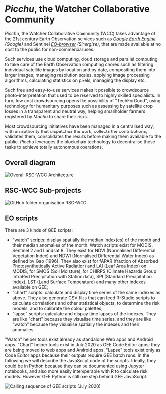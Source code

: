 # _Picchu_, the Watcher Collaborative Community

_Picchu_, the Watcher Collaborative Community (WCC) takes advantage of the 21st century Earth Observation services such as _[Google Earth Engine](https://code.earthengine.google.com/) (Google)_ and Sentinel _[EO-browser](https://apps.sentinel-hub.com/eo-browser/) (Sinergise)_, that are made available at no cost to the public for non-commercial uses. 

Such services use cloud computing, cloud storage and parallel computing to take care of the Earth Observation computing chores such as filtering individual satellite images by location and by date, compositing them into larger images, managing resolution scales, applying image processing algorithms, calculating statistics on pixels, managing the display etc.

Such free and easy-to-use services makes it possible to crowdsource photo-interpretation that used to be reserved to highly skilled specialists. In turn, low cost crowdsourcing opens the possibility of "TechForGood", using technology for humanitary purposes such as assessing by satellite crop losses in a transparent and neutral way, helping smallholder farmers registered by _Machu_ to share their risks.

Most crowdsourcing initiatives have been managed in a centralised way, with an authority that dispatches the work, collects the contributions, validates them, consolidates the results before making them available to the public. _Picchu_ leverages the blockchain technology to decentralise these tasks to achieve totally autonomous operations.

## Overall diagram
![Overall RSC-WCC Architecture](https://raw.githubusercontent.com/kvutien/Top-Level/master/common/images/20200717%20RSC-WCC%20Overall%20Architecture.png)

## RSC-WCC Sub-projects
![GitHub folder organisation RSC-WCC](https://github.com/kvutien/Top-Level/blob/master/common/images/20200717%20WCC%20Github%20Folders.png)

## EO scripts
There are 3 kinds of GEE scripts:
* "watch" scripts: display spatially the median index(es) of the month and their median anomalies of the month. Watch scripts exist for MODIS, Sentinel 2 and Landsat 8. They exist for NDVI (Normalised Differential Vegetation Index) and NDWI (Normalised Differential Water Index) as defined by Gao (1996). They also exist for fAPAR (fraction of Absorbed Photosynthetically Active Radiation) and LAI (Leaf Area Index) on MODIS, for SMOS (Soil Moisture), for CHIRPS (Climate Hazards Group InfraRed Precipitation with Station data), SPI (Standard Precipitation Index), LST (Land Surface Temperature) and many other indexes available on GEE;
* "chart" scripts: calculate and display time series of the same indexes as above. They also generate CSV files that can feed R-Studio scripts to calculate correlations and other statistical objects, to determine the risk models, and to calibrate the colour palettes;
* "lapse" scripts: calculate and display time lapses of the indexes. They are like "chart" because they visualise time series, and they are like "watch" because they visualise spatially the indexes and their anomalies.

"Watch" helper tools exist already as standalone Web apps and Android apps. "Chart" helper tools exist in July 2020 as GEE Code Editor apps; they are being moved to web apps and Android apps. "Lapse" tools exist only as Code Editor apps because their outputs require GEE batch runs. In the following we will describe the JavaScript code of the scripts. Ideally, they could be in Python because they can be documented using Jupyter notebooks, and also more easily interoperable with R to calculate risk models. However GEE Python is still one step behind GEE JavaScript.

![Calling sequence of GEE scripts (July 2020)](https://github.com/kvutien/Top-Level/blob/master/common/images/20200718%20WCC%20Libraries.png) 
